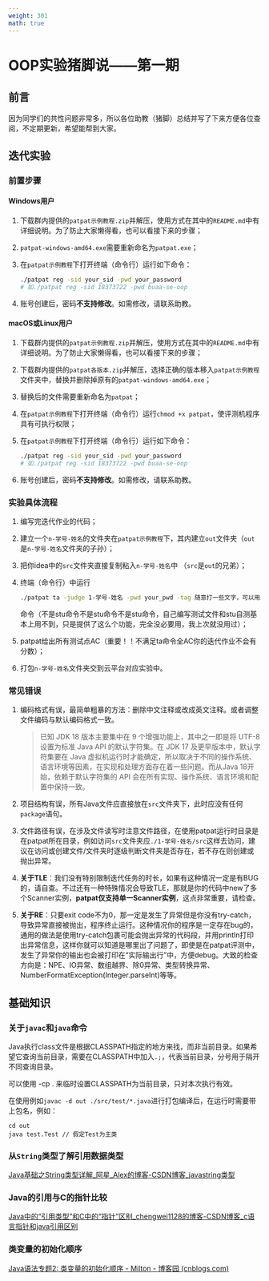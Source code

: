 ```yaml
---
weight: 301
math: true
---
```


# OOP实验猪脚说——第一期

## 前言

因为同学们的共性问题非常多，所以各位助教（猪脚）总结并写了下来方便各位查阅，不定期更新，希望能帮到大家。

## 迭代实验

### 前置步骤

#### Windows用户

1. 下载群内提供的`patpat示例教程.zip`并解压，使用方式在其中的`README.md`中有详细说明。为了防止大家懒得看，也可以看接下来的步骤；
2. `patpat-windows-amd64.exe`需要重新命名为`patpat.exe`；

3. 在`patpat示例教程`下打开终端（命令行）运行如下命令：

   ```bash
   ./patpat reg -sid your_sid -pwd your_password
   # 如./patpat reg -sid 18373722 -pwd buaa-se-oop
   ```

4. 账号创建后，密码**不支持修改**。如需修改，请联系助教。

#### macOS或Linux用户

1. 下载群内提供的`patpat示例教程.zip`并解压，使用方式在其中的`README.md`中有详细说明。为了防止大家懒得看，也可以看接下来的步骤；
2. 下载群内提供的`patpat各版本.zip`并解压，选择正确的版本移入`patpat示例教程`文件夹中，替换并删除掉原有的`patpat-windows-amd64.exe`；
3. 替换后的文件需要重新命名为`patpat`；
4. 在`patpat示例教程`下打开终端（命令行）运行`chmod +x patpat`，使评测机程序具有可执行权限；

5. 在`patpat示例教程`下打开终端（命令行）运行如下命令：

   ```bash
   ./patpat reg -sid your_sid -pwd your_password
   # 如./patpat reg -sid 18373722 -pwd buaa-se-oop
   ```

6. 账号创建后，密码**不支持修改**。如需修改，请联系助教。

### 实验具体流程

1. 编写完迭代作业的代码；
2. 建立一个`n-学号-姓名`的文件夹在`patpat示例教程`下，其内建立`out`文件夹（`out`是`n-学号-姓名`文件夹的子孙）；
3. 把你idea中的`src`文件夹直接复制粘入`n-学号-姓名`中 （`src`是`out`的兄弟）；
4. 终端（命令行）中运行

   ```bash
   ./patpat ta -judge 1-学号-姓名 -pwd your_pwd -tag 随意打一些文字，可以用来标注第几次尝试 # 线上测试命令
   ```

   命令（不是stu命令不是stu命令不是stu命令，自己编写测试文件和stu自测基本上用不到，只是提供了这么个功能，完全没必要用，我上次就没用过）；
5. patpat给出所有测试点AC（重要！！不满足ta命令全AC你的迭代作业不会有分数）；
6. 打包`n-学号-姓名`文件夹交到云平台对应实验中。

### 常见错误

1. 编码格式有误，最简单粗暴的方法：删除中文注释或改成英文注释。或者调整文件编码与默认编码格式一致。

   > 已知 JDK 18 版本主要集中在 9 个增强功能上，其中之一即是将 UTF-8 设置为标准 Java API 的默认字符集。在 JDK 17 及更早版本中，默认字符集要在 Java 虚拟机运行时才能确定，所以取决于不同的操作系统、语言环境等因素，在实现和处理方面存在着一些问题。而从Java 18开始，依赖于默认字符集的 API 会在所有实现、操作系统、语言环境和配置中保持一致。

2. 项目结构有误，所有Java文件应直接放在`src`文件夹下，此时应没有任何`package`语句。
3. 文件路径有误，在涉及文件读写时注意文件路径，在使用patpat运行时目录是在patpat所在目录，例如访问`src`文件夹应`./1-学号-姓名/src`这样去访问，建议在访问或创建文件/文件夹时逐级判断文件夹是否存在，若不存在则创建或抛出异常。
4. **关于TLE**：我们没有特别限制迭代任务的时长，如果有这种情况一定是有BUG的，请自查。不过还有一种特殊情况会导致TLE，那就是你的代码中new了多个Scanner实例，**patpat仅支持单一Scanner实例**，这点非常重要，请检查。
5. **关于RE**：只要exit code不为0，那一定是发生了异常但是你没有try-catch，导致异常直接被抛出，程序终止运行。这种情况你的程序是一定存在bug的，通用的做法是使用try-catch包裹可能会抛出异常的代码段，并用println打印出异常信息，这样你就可以知道是哪里出了问题了，即使是在patpat评测中，发生了异常你的输出也会被打印在“实际输出行”中，方便debug。大致的检查方向是：NPE、IO异常、数组越界、除0异常、类型转换异常、NumberFormatException(Integer.parseInt)等等。

## 基础知识

### 关于`javac`和`java`命令

Java执行class文件是根据CLASSPATH指定的地方来找，而非当前目录。如果希望它查询当前目录，需要在CLASSPATH中加入`.;`，代表当前目录，分号用于隔开不同查询目录。

可以使用 -cp . 来临时设置CLASSPATH为当前目录，只对本次执行有效。

在使用例如`javac -d out ./src/test/*.java`进行打包编译后，在运行时需要带上包名，例如：

```shell
cd out
java test.Test // 假定Test为主类
```

### 从`String`类型了解引用数据类型

[Java基础之String类型详解_阿星_Alex的博客-CSDN博客_javastring类型](https://blog.csdn.net/qq_35515283/article/details/117758085)

### Java的引用与C的指针比较

[Java中的“引用类型”和C中的“指针”区别_chengwei1128的博客-CSDN博客_c语言指针和java引用区别](https://blog.csdn.net/cw616729/article/details/123463772)

### 类变量的初始化顺序

[Java语法专题2: 类变量的初始化顺序 - Milton - 博客园 (cnblogs.com)](https://www.cnblogs.com/milton/p/15805741.html)

